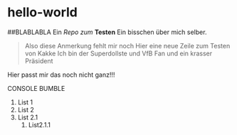 # hello-world
##BLABLABLA
Ein *Repo zum* **Testen**
Ein bisschen über mich selber.
> Also diese Anmerkung fehlt mir noch
> Hier eine neue Zeile zum Testen von Kakke
Ich bin der Superdollste und VfB Fan und ein krasser Präsident

Hier passt mir das noch nicht ganz!!!

CONSOLE BUMBLE

1. List 1
2. List 2
  1. List 2.1
      1. List2.1.1

